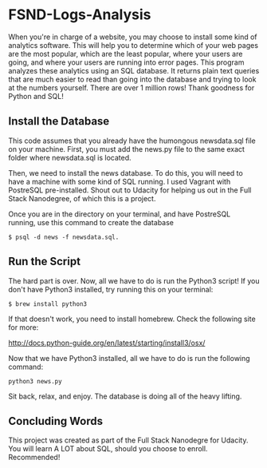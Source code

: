 # FSND-Logs-Analysis

When you're in charge of a website, you may choose to
install some kind of analytics software. This will
help you to determine which of your web pages are the
most popular, which are the least popular, where your users
are going, and where your users are running into error pages.
This program analyzes these analytics using an SQL database.
It returns plain text queries that are much easier to read
than going into the database and trying to look at the
numbers yourself. There are over 1 million rows! Thank
goodness for Python and SQL!

## Install the Database

This code assumes that you already have the humongous
newsdata.sql file on your machine. First, you must add
the news.py file to the same exact folder where newsdata.sql
is located.

Then, we need to install the news database. To do this,
you will need to have a machine with some kind of SQL
running. I used Vagrant with PostreSQL pre-installed.
Shout out to Udacity for helping us out in the Full
Stack Nanodegree, of which this is a project.

Once you are in the directory on your terminal,
and have PostreSQL running, use this command
to create the database


`$ psql -d news -f newsdata.sql.`

## Run the Script

The hard part is over. Now, all we have to do
is run the Python3 script! If you don't have
Python3 installed, try running this on
your terminal:

`$ brew install python3`

If that doesn't work, you need to install
homebrew. Check the following site for more:

http://docs.python-guide.org/en/latest/starting/install3/osx/

Now that we have Python3 installed, all we
have to do is run the following command:

`python3 news.py`

Sit back, relax, and enjoy.
The database is doing all of the heavy lifting.


## Concluding Words

This project was created as part of the Full Stack
Nanodegre for Udacity. You will learn A LOT about
SQL, should you choose to enroll. Recommended!
